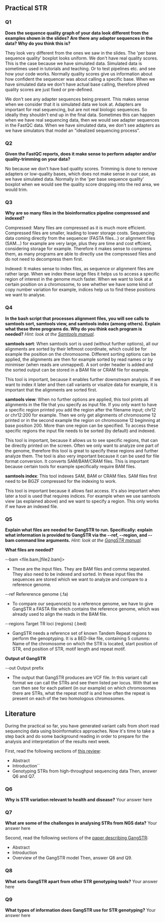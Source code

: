 ## Practical STR

### Q1
**Does the sequence quality graph of your data look different from the examples shown in the slides? Are there any adapter sequences in the data? Why do you think this is?**

They look very different from the ones we saw in the slides. The 'per base sequence quality' boxplot looks uniform. We don't have real quality scores. This is the case because we have simulated data. Simulated data is sometimes used in tutorials and teaching. Or to test pipelines etc. and see how your code works.
Normally quality scores give us information about how confident the sequencer was about calling a specific base. When we have simulated data we don't have actual base calling, therefore phred quality scores are just fixed or pre-defined.

We don't see any adapter sequences being present. This makes sense when we consider that it is simulated data we look at. Adapters are important for real sequencing, but are not real biologic sequences. So ideally they shouldn't end up in the final data. Sometimes this can happen when we have real sequencing data, then we would see adapter sequences in the FastQC data. When we have simulated data, we don't see adapters as we have simulators that model an "idealized sequencing process".


### Q2
**Given the FastQC reports, does it make sense to perform adapter and/or quality-trimming on your data?**

No because we don't have bad quality scores. Trimming is done to remove adapters or low-quality bases, which does not make sense in our case, as we have simulated data. Normally in the 'per base sequence quality' boxplot when we would see the quality score dropping into the red area, we would trim.

### Q3
**Why are so many files in the bioinformatics pipeline compressed and indexed?**

Compressed: Many files are compressed as it is much more efficient. Compressed files are smaller, leading to lower storage costs. Sequencing data coming directly from the sequencer (FASTA files...) or alignment files (SAM...) for example are very large, plus they are time and cost effcient, considering storage for example. Therefore it makes sense to compress them, as many programs are able to directly use the compressed files and do not need to decompress them first.

Indexed: It makes sense to index files, as sequence or alignment files are rather large. When we index these large files it helps us to access a specific region of interest in the genome much faster. When we want to look at a certain position on a chromosome, to see whether we have some kind of copy number variation for example, indices help us to find these positions we want to analyse. 

### Q4
**In the bash script that processes alignment files, you will see calls to samtools sort, samtools view, and samtools index (among others). Explain what these three programs do. Why do you think each program is needed?**
*Hint: look at the [Samtools manual](http://www.htslib.org/doc/samtools.html)*.

**samtools sort**: When samtools sort is used (without further options), all our alignments are sorted by their leftmost coordinate, which could be for example the position on the chromosome. Different sorting options can be applied, the alignments are then for example sorted by read names or by minimiser (when reads are unmapped). A sort order header is added and the sorted output can be stored in a BAM file or CRAM file for example.

This tool is important, because it enables further downstream analysis. If we want to index it later and then call variants or visalize data for example, it is important that the alignments are sorted first.

**samtools view**: When no further options are applied, this tool prints all alignments in the file that you specify as input file. If you only want to have a specific region printed you add the region after the filename input; chr12 or chr12:200 for example. Then we only get alignments of chromosome 12 printed or in the second example the region on chromosome 12 beginning at base position 200. More than one region can be specified. To access these specific regions the input file needs to be sorted (by default) and indexed. 

This tool is important, because it allows us to see specific regions, that can be directly printed on the screen. Often we only want to analyze one part of the genome, therefore this tool is great to specify these regions and further analyze them. The tool is also very important because it can be used for file format conversion. It converts SAM/BAM/CRAM files. This is important because certain tools for example specifically require BAM files.

**samtools index**: This tool indexes SAM, BAM or CRAM files. SAM files first need to be BGZF compressed for the indexing to work. 

This tool is important because it allows fast access. It's also important when later a tool is used that requires indices. For example when we use samtools view (as explained above) and we want to specify a region. This only works if we have an indexed file.

### Q5
**Explain what files are needed for GangSTR to run. Specifically: explain what information is provided to GangSTR via the --ref, --region, and --bam command line arguments.**
*Hint: look at the [GangSTR manual](https://github.com/gymreklab/gangstr).*

**What files are needed?**

--bam <file.bam,[file2.bam]>
  * These are the input files. They are BAM files and comma separated. They also need to be indexed and sorted.
    In these input files the sequences are stored which we want to analyze and compare to a reference genome.
    
--ref Refererence genome (.fa) 
  * To compare our sequence(s) to a reference genome, we have to give GangSTR a FASTA file which contains the
    reference genome, which was already used to align the reads in the BAM file.
  
--regions Target TR loci (regions) (.bed) 
  * GangSTR needs a reference set of known Tandem Repeat regions to perform the genoptyping. It is a BED-like file,
    containing 5 columns: Name of the chromosome on which the STR is located, start position of STR, end position
    of STR, motif length and repeat motif.

**Output of GangSTR**

--out Output prefix
  * The output that GangSTR produces are VCF file. In this variant call format we can call the STRs and see
    them listed per locus. With that we can then see for each patient (in our example) on which chromosomes
    there are STRs, what the repeat motif is and how often the repeat is present on each of the two homologous chromosomes.


## Literature
During the practical so far, you have generated variant calls from short read sequencing data using bioinformatics approaches. Now it's time to take a step back and do some background reading in order to prepare for the analysis and interpretation of the results next week. 

First, read the following sections of [this review](https://www.sciencedirect.com/science/article/pii/S0959437X16301538):
* Abstract
* Introduction``
* Genotyping STRs from high-throughput sequencing data
Then, answer Q6 and Q7.

### Q6
**Why is STR variation relevant to health and disease?**
Your answer here

### Q7
**What are some of the challenges in analysing STRs from NGS data?**
Your answer here

Second, read the following sections of the [paper describing GangSTR](https://academic.oup.com/nar/article/47/15/e90/5518310):
* Abstract
* Introduction
* Overview of the GangSTR model
Then, answer Q8 and Q9.

### Q8
**What sets GangSTR apart from other STR genotyping tools?**
Your answer here

### Q9
**What types of information does GangSTR use for STR genotyping?**
Your answer here
